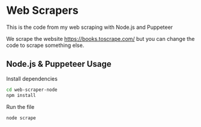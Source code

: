 # Web Scrapers

This is the code from my web scraping with Node.js and Puppeteer

We scrape the website https://books.toscrape.com/ but you can change the code to scrape something else.

## Node.js & Puppeteer Usage

Install dependencies

```bash
cd web-scraper-node
npm install
```

Run the file

```bash
node scrape
```
